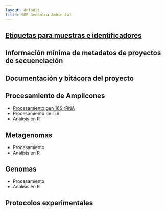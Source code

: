 ```yaml
---
layout: default
title: SOP Genómica Ambiental
---
```


## [Etiquetas para muestras e identificadores](/SOP/etiquetas.html)
## Información mínima de metadatos de proyectos de secuenciación
## Documentación y bitácora del proyecto
## Procesamiento de Amplicones

- [Procesamiento gen 16S rRNA](/SOP/16S_process.html)
- Procesamiento de ITS
- Análisis en R


## Metagenomas
- Procesamiento
- Análisis en R

## Genomas
- Procesamiento
- Análisis en R
## Protocolos experimentales
